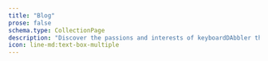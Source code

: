 ```yaml
---
title: "Blog"
prose: false
schema.type: CollectionPage
description: "Discover the passions and interests of keyboardDAbbler through his personal blog. Read about his journey from a refrigeration engineer to a tech enthusiast, his love for gaming, and his involvement in the open source community. Stay informed on his thoughts and updates."
icon: line-md:text-box-multiple
---
```


<PostList />
